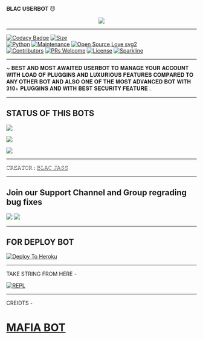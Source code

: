𝐁𝐋𝐀𝐂 𝐔𝐒𝐄𝐑𝐁𝐎𝐓 😈



<p align="center">

<img src="https://telegra.ph/file/fcb944ba85cd6d97e1e86.jpg">

-------------------------------------------------

[![Codacy Badge](https://api.codacy.com/project/badge/Grade/f7c51539e67b483bb8d7749acca51d3a)](JASSXPRO)
[![Size](https://img.shields.io/github/repo-size/sameerpanthi/BLAC-BOT-2.0?style=flat-square&color=green)](https://github.com/sameerpanthi/BLAC-BOT-2.0/)   
[![Python](https://img.shields.io/badge/Python-v3.9-blue)](https://www.python.org/)
[![Maintenance](https://img.shields.io/badge/Maintained%3F-yes-green.svg)](https://github.com/sameerpanthi/BLAC-BOT-2.0/graphs/commit-activity)
[![Open Source Love svg2](https://badges.frapsoft.com/os/v2/open-source.svg?v=103)](https://github.com/sameerpanthi/BLAC-BOT-2.0)   
[![Contributors](https://img.shields.io/github/contributors/sameerpanthi/BLAC-BOT-2.0?style=flat-square&color=green)](https://github.com/sameerpanthi/BLAC-BOT-2.0/graphs/contributors)
[![PRs Welcome](https://img.shields.io/badge/PRs-welcome-brightgreen.svg?style=flat-square)](https://makeapullrequest.com)
[![License](https://img.shields.io/badge/License-AGPL-blue)](https://github.com/sameerpanthi/BLAC-BOT-2.0/blob/main/LICENSE)
[![Sparkline](https://stars.medv.io/sameerpanthi/BLAC-BOT-2.0.svg)](https://stars.medv.io/sameerpanthi/sameerpanthi/BLAC-BOT-2.0)

-------------------------------------------------

~ 𝐁𝐄𝐒𝐓 𝐀𝐍𝐃 𝐌𝐎𝐒𝐓 𝐀𝐖𝐀𝐈𝐓𝐄𝐃 𝐔𝐒𝐄𝐑𝐁𝐎𝐓 𝐓𝐎 𝐌𝐀𝐍𝐀𝐆𝐄 𝐘𝐎𝐔𝐑 𝐀𝐂𝐂𝐎𝐔𝐍𝐓 𝐖𝐈𝐓𝐇 𝐋𝐎𝐀𝐃 𝐎𝐅 𝐏𝐋𝐔𝐆𝐆𝐈𝐍𝐒 𝐀𝐍𝐃 𝐋𝐔𝐗𝐔𝐑𝐈𝐎𝐔𝐒 𝐅𝐄𝐀𝐓𝐔𝐑𝐄𝐒 𝐂𝐎𝐌𝐏𝐀𝐑𝐄𝐃 𝐓𝐎 𝐀𝐍𝐘 𝐎𝐓𝐇𝐄𝐑 𝐁𝐎𝐓 𝐀𝐍𝐃 𝐀𝐋𝐒𝐎 𝐎𝐍𝐄 𝐎𝐅 𝐓𝐇𝐄 𝐌𝐎𝐒𝐓 𝐀𝐃𝐕𝐀𝐍𝐂𝐄𝐃 𝐁𝐎𝐓 𝐖𝐈𝐓𝐇 𝟑𝟏𝟎+ 𝐏𝐋𝐔𝐆𝐆𝐈𝐍𝐒 𝐀𝐍𝐃 𝐖𝐈𝐓𝐇 𝐁𝐄𝐒𝐓 𝐒𝐄𝐂𝐔𝐑𝐈𝐓𝐘 𝐅𝐄𝐀𝐓𝐔𝐑𝐄 .

-------------------------------------------------


## STATUS OF THIS BOTS 
<p align="left"><a href="https://github.com/sameerpanthi/SAVAGE-2.0-bot/network/members"><img src="https://img.shields.io/github/forks/sameerpanthi/SAVAGE-2.0-bot?label=Forks&logoColor=Black&style=social"></a><p align="left"><a href="https://github.com/sameerpanthi/SAVAGE-2.0-bot/stargazers"><img src="https://img.shields.io/github/stars/sameerpanthi/SAVAGE-2.0-bot?logoColor=Blue&style=social"></a><p align="left"><a href="https://github.com/sameerpanthi/SAVAGE-2.0-bot"></a><p align="left"><a href="https://github.com/sameerpanthi/SAVAGE-2.0-bot?"><img src="https://img.shields.io/github/last-commit/sameerpanthi/SAVAGE-2.0-bot?style=plastic"></a>


-------------------------------------------------

𝙲𝚁𝙴𝙰𝚃𝙾𝚁 : [𝙱𝙻𝙰𝙲 𝙹𝙰𝚂𝚂](https://t.me/SAMEER_795)

-------------------------------------------------

## Join our Support Channel and Group regrading bug fixes

<a href="https://t.me/joinchat/0KCyT0MHyAhmMmRl"><img src="https://img.shields.io/badge/Join-SUPPORT%20CHANNEL-red.svg?logo=Telegram"></a>
<a href="https://t.me/joinchat/qCIk-af6VW1kNDll"><img src="https://img.shields.io/badge/Join-SUPPORT%20GROUP-red.svg?logo=Telegram"></a>

-------------------------------------------------

## FOR DEPLOY BOT 


[![Deploy To Heroku](https://www.herokucdn.com/deploy/button.svg)](https://heroku.com/deploy?template=https://github.com/sameerpanthi/SAVAGE-2.0-bOT)

------------------------------------------------

TAKE STRING FROM HERE -

[![REPL](https://repl.it/badge/github/spandey112/SensibleUserbot)](https://replit.com/@sameerpanthi/SAVAGE-BOT#main.py)
    
-------------------------------------------------

                
CREIDTS -

# [MAFIA BOT](https://github.com/H1M4N5HU0P/MAFIA-USERBOT)
